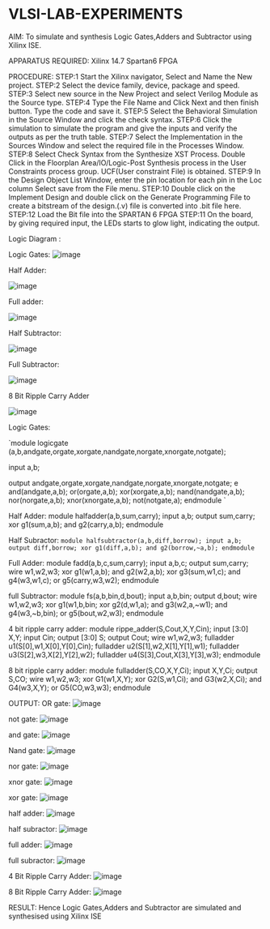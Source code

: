 # VLSI-LAB-EXPERIMENTS
AIM: To simulate and synthesis Logic Gates,Adders and Subtractor using Xilinx ISE.

APPARATUS REQUIRED: Xilinx 14.7 Spartan6 FPGA

PROCEDURE: STEP:1 Start the Xilinx navigator, Select and Name the New project. STEP:2 Select the device family, device, package and speed. STEP:3 Select new source in the New Project and select Verilog Module as the Source type. STEP:4 Type the File Name and Click Next and then finish button. Type the code and save it. STEP:5 Select the Behavioral Simulation in the Source Window and click the check syntax. STEP:6 Click the simulation to simulate the program and give the inputs and verify the outputs as per the truth table. STEP:7 Select the Implementation in the Sources Window and select the required file in the Processes Window. STEP:8 Select Check Syntax from the Synthesize XST Process. Double Click in the Floorplan Area/IO/Logic-Post Synthesis process in the User Constraints process group. UCF(User constraint File) is obtained. STEP:9 In the Design Object List Window, enter the pin location for each pin in the Loc column Select save from the File menu. STEP:10 Double click on the Implement Design and double click on the Generate Programming File to create a bitstream of the design.(.v) file is converted into .bit file here. STEP:12 Load the Bit file into the SPARTAN 6 FPGA STEP:11 On the board, by giving required input, the LEDs starts to glow light, indicating the output.

Logic Diagram :

Logic Gates:
![image](https://github.com/navaneethans/VLSI-LAB-EXPERIMENTS/assets/6987778/ee17970c-3ac9-4603-881b-88e2825f41a4)


Half Adder:

![image](https://github.com/navaneethans/VLSI-LAB-EXPERIMENTS/assets/6987778/0e1ecb96-0c25-4556-832b-aeeedfdfe7b9)


Full adder:

![image](https://github.com/navaneethans/VLSI-LAB-EXPERIMENTS/assets/6987778/9bb3964c-438f-469d-a3de-c1cca6f323fb)


Half Subtractor:

![image](https://github.com/navaneethans/VLSI-LAB-EXPERIMENTS/assets/6987778/731470b7-eb4e-49f8-8bb7-2994052a7184)



Full Subtractor:

![image](https://github.com/navaneethans/VLSI-LAB-EXPERIMENTS/assets/6987778/d66f874b-c1f2-44b3-a035-7149b56430c1)



8 Bit Ripple Carry Adder

![image](https://github.com/navaneethans/VLSI-LAB-EXPERIMENTS/assets/6987778/7385a408-40a5-4203-8050-b72818622d79)


Logic Gates:

`module logicgate (a,b,andgate,orgate,xorgate,nandgate,norgate,xnorgate,notgate);

input a,b;  

output andgate,orgate,xorgate,nandgate,norgate,xnorgate,notgate;
e
and(andgate,a,b);
or(orgate,a,b);
xor(xorgate,a,b);
nand(nandgate,a,b); 
nor(norgate,a,b);
xnor(xnorgate,a,b);
not(notgate,a);
endmodule `


Half Adder:
module halfadder(a,b,sum,carry);
input a,b;
output sum,carry;
xor g1(sum,a,b);
and g2(carry,a,b);
endmodule

Half Subractor:
`
module halfsubtractor(a,b,diff,borrow);
input a,b;
output diff,borrow;
xor g1(diff,a,b);
and g2(borrow,~a,b);
endmodule
`


Full Adder:
module fadd(a,b,c,sum,carry);
input a,b,c;
output sum,carry;
wire w1,w2,w3;
xor g1(w1,a,b);
and g2(w2,a,b);
xor g3(sum,w1,c);
and g4(w3,w1,c);
or g5(carry,w3,w2);
endmodule


full Subtractor:
module fs(a,b,bin,d,bout);
input a,b,bin; 
output d,bout;
wire w1,w2,w3;
xor g1(w1,b,bin; 
xor g2(d,w1,a);
and g3(w2,a,~w1);
and g4(w3,~b,bin);
or g5(bout,w2,w3);
endmodule


4 bit ripple carry adder:
module rippe_adder(S,Cout,X,Y,Cin);
input [3:0] X,Y;
input Cin;
output [3:0] S;
output Cout;
wire w1,w2,w3;
fulladder u1(S[0],w1,X[0],Y[0],Cin);
fulladder u2(S[1],w2,X[1],Y[1],w1);
fulladder u3(S[2],w3,X[2],Y[2],w2);
fulladder u4(S[3],Cout,X[3],Y[3],w3);
endmodule


8 bit ripple carry adder:
module fulladder(S,CO,X,Y,Ci);
input X,Y,Ci;
output S,CO;
wire w1,w2,w3;
xor G1(w1,X,Y);
xor G2(S,w1,Ci);
and G3(w2,X,Ci);
and G4(w3,X,Y);
or G5(CO,w3,w3);
endmodule


OUTPUT:
OR gate:
![image](https://github.com/Thanish77/VLSI-LAB-EXP-1/assets/161430773/079baa63-2042-4d48-93be-a180518a4768)

not gate:
![image](https://github.com/Thanish77/VLSI-LAB-EXP-1/assets/161430773/181569b5-0505-48b8-bd86-aa1d5504fc4a)

and gate:
![image](https://github.com/Thanish77/VLSI-LAB-EXP-1/assets/161430773/c5180fb3-bfa1-4ce7-9962-8c047494877d)

Nand gate:
![image](https://github.com/Thanish77/VLSI-LAB-EXP-1/assets/161430773/ef99e640-6b36-4821-8507-2096e9a51ae2)

nor gate:
![image](https://github.com/Thanish77/VLSI-LAB-EXP-1/assets/161430773/7cdafbca-f35a-4de5-8e2f-22208223c2d6)

xnor gate:
![image](https://github.com/Thanish77/VLSI-LAB-EXP-1/assets/161430773/5177966d-8af4-4cff-9832-33cc3365ff38)

xor gate:
![image](https://github.com/Thanish77/VLSI-LAB-EXP-1/assets/161430773/2f69a21c-06f1-441e-9672-2d89104b92cc)

half adder:
![image](https://github.com/Thanish77/VLSI-LAB-EXP-1/assets/161430773/6fec3c7d-d65a-4d38-8fbe-e5c9289c77f7)

half subractor:
![image](https://github.com/Thanish77/VLSI-LAB-EXP-1/assets/161430773/d132bc07-54be-4497-9052-dd592d6a2c10)

full adder:
![image](https://github.com/Thanish77/VLSI-LAB-EXP-1/assets/161430773/6f79f48a-97cf-498a-bac9-1e468fda6e73)

full subractor:
![image](https://github.com/Thanish77/VLSI-LAB-EXP-1/assets/161430773/8293523d-e986-4a35-a276-72520d907521)

4 Bit Ripple Carry Adder:
![image](https://github.com/Thanish77/VLSI-LAB-EXP-1/assets/161430773/7ac5a913-5ac5-48da-aa47-1bf6f79c9bf5)

8 Bit Ripple Carry Adder:
![image](https://github.com/Thanish77/VLSI-LAB-EXP-1/assets/161430773/f912a4ec-e6d4-4537-82c5-dc5342f0fb07)

RESULT:
Hence Logic Gates,Adders and Subtractor are simulated and synthesised using Xilinx ISE
